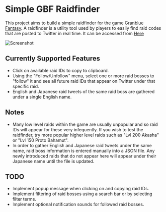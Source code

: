 ﻿# Simple GBF Raidfinder

This project aims to build a simple raidfinder for the game [Granblue Fantasy](http://granbluefantasy.jp).
A raidfinder is a utility tool used by players to easily find raid codes that are posted to Twitter in real time.
It can be accessed from [Here](http://simple-gbf-raidfinder.herokuapp.com/)

![Screenshot](https://imgur.com/LWBhOjR)

## Currently Supported Features

* Click on available raid IDs to copy to clipboard.
* Using the "Follow/Unfollow" menu, select one or more raid bosses to "follow" it and see all future raid IDs that
appear on Twitter under that specific raid.
* English and Japanese raid tweets of the same raid boss are gathered under a single English name.


## Notes

* Many low level raids within the game are usually unpopular and so raid IDs will appear for these very infequently.
If you wish to test the raidfinder, try more popular higher level raids such as "Lvl 200 Akasha" or "Lvl 150 Proto Bahamut".
* In order to gather English and Japanese raid tweets under the same name, raid boss information is entered manually into
a JSON file. Any newly introduced raids that do not appear here will appear under their Japanese name until the file
is updated.


## TODO

* Implement popup message when clicking on and copying raid IDs.
* Implement filtering of raid bosses using a search bar or by selecting filter terms.
* Implement optional notification sounds for followed raid bosses.

